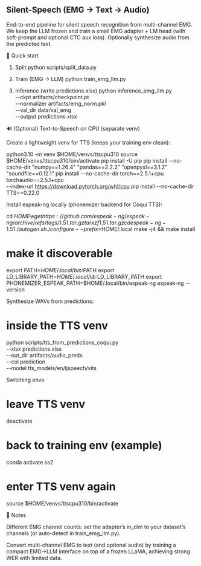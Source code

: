 ## Silent-Speech (EMG → Text → Audio)

End-to-end pipeline for silent speech recognition from multi-channel EMG.
We keep the LLM frozen and train a small EMG adapter + LM head (with soft-prompt and optional CTC aux loss).
Optionally synthesize audio from the predicted text.

🚀 Quick start
1) Split
python scripts/split_data.py

2) Train (EMG → LLM)
python train_emg_llm.py

3) Inference (write predictions.xlsx)
python inference_emg_llm.py \
  --ckpt artifacts/checkpoint.pt \
  --normalizer artifacts/emg_norm.pkl \
  --val_dir data/val_emg \
  --output predictions.xlsx

🔊 (Optional) Text-to-Speech on CPU (separate venv)

Create a lightweight venv for TTS (keeps your training env clean):

python3.10 -m venv $HOME/venvs/ttscpu310
source $HOME/venvs/ttscpu310/bin/activate
pip install -U pip
pip install --no-cache-dir "numpy==1.26.4" "pandas==2.2.2" "openpyxl==3.1.2" "soundfile==0.12.1"
pip install --no-cache-dir torch==2.5.1+cpu torchaudio==2.5.1+cpu \
  --index-url https://download.pytorch.org/whl/cpu
pip install --no-cache-dir TTS==0.22.0


Install espeak-ng locally (phonemizer backend for Coqui TTS):

cd $HOME
wget https://github.com/espeak-ng/espeak-ng/archive/refs/tags/1.51.tar.gz
tar xzf 1.51.tar.gz
cd espeak-ng-1.51
./autogen.sh
./configure --prefix=$HOME/.local
make -j4 && make install

# make it discoverable
export PATH=$HOME/.local/bin:$PATH
export LD_LIBRARY_PATH=$HOME/.local/lib:$LD_LIBRARY_PATH
export PHONEMIZER_ESPEAK_PATH=$HOME/.local/bin/espeak-ng
espeak-ng --version


Synthesize WAVs from predictions:

# inside the TTS venv
python scripts/tts_from_predictions_coqui.py \
  --xlsx predictions.xlsx \
  --out_dir artifacts/audio_preds \
  --col prediction \
  --model tts_models/en/ljspeech/vits


Switching envs

# leave TTS venv
deactivate
# back to training env (example)
conda activate ss2
# enter TTS venv again
source $HOME/venvs/ttscpu310/bin/activate

🧩 Notes

Different EMG channel counts: set the adapter’s in_dim to your dataset’s channels (or auto-detect in train_emg_llm.py).

Convert multi-channel EMG to text (and optional audio) by training a compact EMG→LLM interface on top of a frozen LLaMA, achieving strong WER with limited data.
